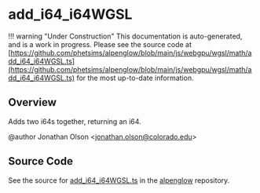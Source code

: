 # add_i64_i64WGSL

!!! warning "Under Construction"
    This documentation is auto-generated, and is a work in progress. Please see the source code at
    [https://github.com/phetsims/alpenglow/blob/main/js/webgpu/wgsl/math/add_i64_i64WGSL.ts](https://github.com/phetsims/alpenglow/blob/main/js/webgpu/wgsl/math/add_i64_i64WGSL.ts) for the most up-to-date information.

## Overview

Adds two i64s together, returning an i64.

@author Jonathan Olson &lt;jonathan.olson@colorado.edu&gt;



## Source Code

See the source for [add_i64_i64WGSL.ts](https://github.com/phetsims/alpenglow/blob/main/js/webgpu/wgsl/math/add_i64_i64WGSL.ts) in the [alpenglow](https://github.com/phetsims/alpenglow) repository.
